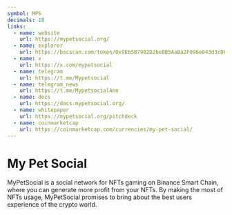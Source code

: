 ```yaml
---
symbol: MPS
decimals: 18
links:
  - name: website
    url: https://mypetsocial.org/
  - name: explorer
    url: https://bscscan.com/token/0x9Eb5B7902D2be0B5AaBa2F096e043d3cD804e6dF
  - name: x
    url: https://x.com/mypetsocial
  - name: telegram
    url: https://t.me/Mypetsocial
  - name: telegram_news
    url: https://t.me/MypetsocialAnn
  - name: docs
    url: https://docs.mypetsocial.org/
  - name: whitepaper
    url: https://mypetsocial.org/pitchdeck
  - name: coinmarketcap
    url: https://coinmarketcap.com/currencies/my-pet-social/
---
```


# My Pet Social

MyPetSocial is a social network for NFTs gaming on Binance Smart Chain, where you can generate more profit from your NFTs. By making the most of NFTs usage, MyPetSocial promises to bring about the best users experience of the crypto world.
